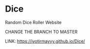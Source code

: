# Dice
Random Dice Roller Website

CHANGE THE BRANCH TO MASTER

LINK: https://jyotirmayyy.github.io/Dice/
